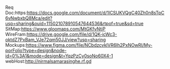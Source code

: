 Req Doc:https:https://docs.google.com/document/d/1lCSUKVQgC40Zh0n8sTpC6vNwbxbQ8Mca/edit?usp=sharing&ouid=115021078910547644536&rtpof=true&sd=true<br>
SitMap:https://www.gloomaps.com/MtGKfvNtiP<br>
WireFram:https://drive.google.com/file/d/1QK-icWc3-oktdZ7PxBam_VJe72qm50JJ/view?usp=sharing<br>
Mockups:https://www.figma.com/file/NCbdzcvklVR6lh2PxNOwRI/My-porFolio?type=design&node-id=0%3A1&mode=design&t=YqzPzCy0soNo60X4-1<br>
webHost:http://nirmalsamarasinghe.rf.gd
